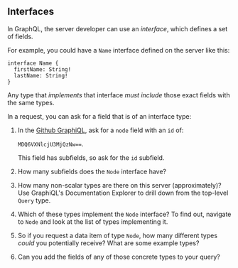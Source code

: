 ## Interfaces

In GraphQL, the server developer can use an _interface_, which defines
a set of fields.

For example, you could have a `Name` interface defined on the server like this:

```
interface Name {
  firstName: String!
  lastName: String!
}
```

Any type that _implements_ that interface _must include_ those exact fields with the same types.

In a request, you can ask for a field that is of an interface type:

1. In the [Github GraphiQL](https://developer.github.com/early-access/graphql/explorer/), ask for a `node` field with an `id` of:

   `MDQ6VXNlcjU3MjQzNw==`.

   This field has subfields, so ask for the `id` subfield.

2. How many subfields does the `Node` interface have?

3. How many non-scalar types are there on this server (approximately)?
   Use GraphiQL's Documentation Explorer to drill down from
   the top-level `Query` type.

4. Which of these types implement the `Node` interface? To find
   out, navigate to `Node` and look at the list of types
   implementing it.

5. So if you request a data item of type `Node`, how many different types _could_ you potentially receive? What are some example types?

6. Can you add the fields of any of those concrete types to your query?
